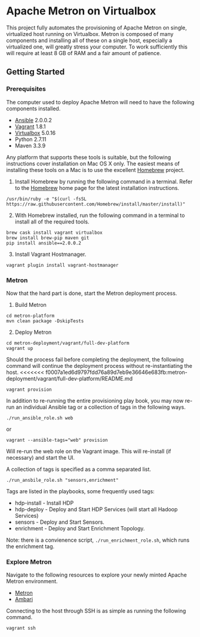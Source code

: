 Apache Metron on Virtualbox
===========================

This project fully automates the provisioning of Apache Metron on single, virtualized host running on Virtualbox.  Metron is composed of many components and installing all of these on a single host, especially a virtualized one, will greatly stress your computer.   To work sufficiently this will require at least 8 GB of RAM and a fair amount of patience.

Getting Started
---------------

### Prerequisites

The computer used to deploy Apache Metron will need to have the following components installed.

 - [Ansible](https://github.com/ansible/ansible) 2.0.0.2
 - [Vagrant](https://www.vagrantup.com) 1.8.1
 - [Virtualbox](virtualbox.org) 5.0.16
 - Python 2.7.11
 - Maven 3.3.9

Any platform that supports these tools is suitable, but the following instructions cover installation on Mac OS X only.  The easiest means of installing these tools on a Mac is to use the excellent [Homebrew](http://brew.sh/) project.

1. Install Homebrew by running the following command in a terminal.  Refer to the  [Homebrew](http://brew.sh/) home page for the latest installation instructions.

  ```
  /usr/bin/ruby -e "$(curl -fsSL https://raw.githubusercontent.com/Homebrew/install/master/install)"
  ```

2. With Homebrew installed, run the following command in a terminal to install all of the required tools.

  ```  
  brew cask install vagrant virtualbox
  brew install brew-pip maven git
  pip install ansible==2.0.0.2
  ```

3. Install Vagrant Hostmanager.

  ```
  vagrant plugin install vagrant-hostmanager
  ```

### Metron

Now that the hard part is done, start the Metron deployment process.

1. Build Metron

  ```
  cd metron-platform
  mvn clean package -DskipTests
  ```

2. Deploy Metron

  ```
  cd metron-deployment/vagrant/full-dev-platform
  vagrant up
  ```

  Should the process fail before completing the deployment, the following command will continue the deployment process without re-instantiating the host.
<<<<<<< f0007a1ed6d9797fdd76a89d7eb9e36646e683fb:metron-deployment/vagrant/full-dev-platform/README.md

  ```
  vagrant provision
  ```
  
  In addition to re-running the entire provisioning play book, you may now re-run an individual Ansible tag or a collection of tags in the following ways.
  
  ```
  ./run_ansible_role.sh web
  ```
  or
  ```
  vagrant --ansible-tags="web" provision
  ```
  Will re-run the web role on the Vagrant image. This will re-install (if necessary) and start the UI.
   
  A collection of tags is specified as a comma separated list.
  
  ```
  ./run_ansbile_role.sh "sensors,enrichment"
  
  ```
  
  Tags are listed in the playbooks, some frequently used tags:
  + hdp-install - Install HDP
  + hdp-deploy - Deploy and Start HDP Services (will start all Hadoop Services)
  + sensors - Deploy and Start Sensors.
  + enrichment - Deploy and Start Enrichment Topology.
  
  Note: there is a convienence script, ```./run_enrichment_role.sh```,  which runs the enrichment tag.
  
### Explore Metron

Navigate to the following resources to explore your newly minted Apache Metron environment.

 - [Metron](http://node1:8080)
 - [Ambari](http://node1:5000)

Connecting to the host through SSH is as simple as running the following command.

   ```
   vagrant ssh
   ```

